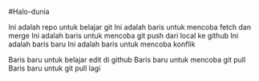 #Halo-dunia

Ini adalah repo untuk belajar git
Ini adalah baris untuk mencoba fetch dan merge
Ini adalah baris untuk mencoba git push dari local ke github
Ini adalah baris baru
Ini adalah baris untuk mencoba konflik

Baris baru untuk belajar edit di github
Baris baru untuk mencoba git pull
Baris baru untuk git pull lagi
